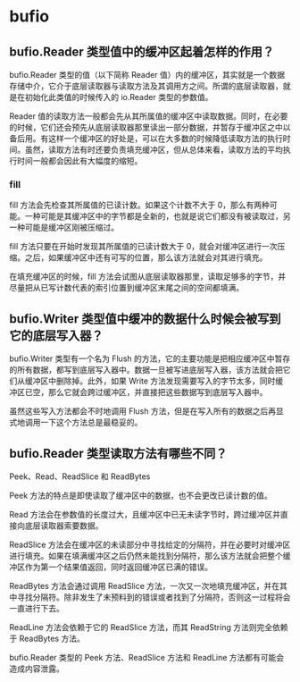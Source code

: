 # bufio

## bufio.Reader 类型值中的缓冲区起着怎样的作用？

bufio.Reader 类型的值（以下简称 Reader 值）内的缓冲区，其实就是一个数据存储中介，它介于底层读取器与读取方法及其调用方之间。所谓的底层读取器，就是在初始化此类值的时候传入的 io.Reader 类型的参数值。

Reader 值的读取方法一般都会先从其所属值的缓冲区中读取数据。同时，在必要的时候，它们还会预先从底层读取器那里读出一部分数据，并暂存于缓冲区之中以备后用。有这样一个缓冲区的好处是，可以在大多数的时候降低读取方法的执行时间。虽然，读取方法有时还要负责填充缓冲区，但从总体来看，读取方法的平均执行时间一般都会因此有大幅度的缩短。

### fill

fill 方法会先检查其所属值的已读计数。如果这个计数不大于 0，那么有两种可能。一种可能是其缓冲区中的字节都是全新的，也就是说它们都没有被读取过，另一种可能是缓冲区刚被压缩过。

fill 方法只要在开始时发现其所属值的已读计数大于 0，就会对缓冲区进行一次压缩。之后，如果缓冲区中还有可写的位置，那么该方法就会对其进行填充。

在填充缓冲区的时候，fill 方法会试图从底层读取器那里，读取足够多的字节，并尽量把从已写计数代表的索引位置到缓冲区末尾之间的空间都填满。

## bufio.Writer 类型值中缓冲的数据什么时候会被写到它的底层写入器？

bufio.Writer 类型有一个名为 Flush 的方法，它的主要功能是把相应缓冲区中暂存的所有数据，都写到底层写入器中。数据一旦被写进底层写入器，该方法就会把它们从缓冲区中删除掉。此外，如果 Write 方法发现需要写入的字节太多，同时缓冲区已空，那么它就会跨过缓冲区，并直接把这些数据写到底层写入器中。

虽然这些写入方法都会不时地调用 Flush 方法，但是在写入所有的数据之后再显式地调用一下这个方法总是最稳妥的。

## bufio.Reader 类型读取方法有哪些不同？

Peek、Read、ReadSlice 和 ReadBytes

Peek 方法的特点是即使读取了缓冲区中的数据，也不会更改已读计数的值。

Read 方法会在参数值的长度过大，且缓冲区中已无未读字节时，跨过缓冲区并直接向底层读取器索要数据。

ReadSlice 方法会在缓冲区的未读部分中寻找给定的分隔符，并在必要时对缓冲区进行填充。如果在填满缓冲区之后仍然未能找到分隔符，那么该方法就会把整个缓冲区作为第一个结果值返回，同时返回缓冲区已满的错误。

ReadBytes 方法会通过调用 ReadSlice 方法，一次又一次地填充缓冲区，并在其中寻找分隔符。除非发生了未预料到的错误或者找到了分隔符，否则这一过程将会一直进行下去。

ReadLine 方法会依赖于它的 ReadSlice 方法，而其 ReadString 方法则完全依赖于 ReadBytes 方法。

bufio.Reader 类型的 Peek 方法、ReadSlice 方法和 ReadLine 方法都有可能会造成内容泄露。
